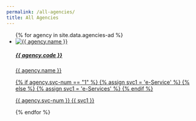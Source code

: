 ```yaml
---
permalink: /all-agencies/
title: All Agencies
---
```


<div class="list-container">
  <ul class="vertical-list">    
   {%   for agency in site.data.agencies-ad   %}
    <li class="list-item">
      <a href="/agency/{{ agency.code }}" >
        <div class="list-item">
            <img src="{{ agency.image-url }}" alt="{{ agency.name }}" />
        </div>
        <div class="list-item-text">
            <h5>{{ agency.code }}</h5>
            <p> {{ agency.name }}</p>          
        </div> 
        {% if agency.svc-num == "1" %}
          {% assign svc1 = 'e-Service' %}
        {% else %}
          {% assign svc1 = 'e-Services' %}
        {% endif %}
        <span class="num-of-eservices"><p>{{ agency.svc-num }} {{ svc1 }}</p>
        </span>
      </a>     
    </li>          
  {%  endfor  %}  
  </ul>
</div>
